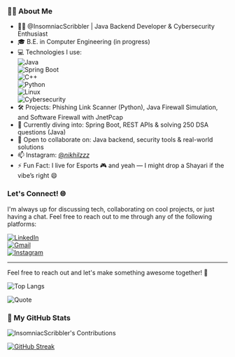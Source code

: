 ### 🙋‍♂️ About Me

- 👨‍💻 @InsomniacScribbler | Java Backend Developer & Cybersecurity Enthusiast
- 🎓 B.E. in Computer Engineering (in progress)
- 💻 Technologies I use:  
  ![Java](https://img.shields.io/badge/Java-007396?style=flat&logo=java)  
  ![Spring Boot](https://img.shields.io/badge/Spring_Boot-6DB33F?style=flat&logo=spring-boot)  
  ![C++](https://img.shields.io/badge/C++-00599C?style=flat&logo=c%2B%2B&logoColor=white)  
  ![Python](https://img.shields.io/badge/Python-3776AB?style=flat&logo=python)  
  ![Linux](https://img.shields.io/badge/Linux-FCC624?style=flat&logo=linux)  
  ![Cybersecurity](https://img.shields.io/badge/Cybersecurity-%F0%9F%94%92-blue)
- 🛠️ Projects: Phishing Link Scanner (Python), Java Firewall Simulation, and Software Firewall with JnetPcap
- 🌱 Currently diving into: Spring Boot, REST APIs & solving 250 DSA questions (Java)
- 🤝 Open to collaborate on: Java backend, security tools & real-world solutions
- 📫 Instagram: [@_nikhilzzz_](https://instagram.com/_nikhilzzz_)
- ⚡ Fun Fact: I live for Esports 🎮 and yeah — I might drop a Shayari if the vibe’s right 😄

### Let's Connect! 🌐

I'm always up for discussing tech, collaborating on cool projects, or just having a chat. Feel free to reach out to me through any of the following platforms:

[![LinkedIn](https://img.shields.io/badge/LinkedIn-blue?style=for-the-badge&logo=linkedin&logoColor=white)](https://linkedin.com/in/nikhil-singh-776045259)  
[![Gmail](https://img.shields.io/badge/Gmail-D14836?style=for-the-badge&logo=gmail&logoColor=white)](mailto:singhnikhilsingh21@gmail.com)  
[![Instagram](https://img.shields.io/badge/Instagram-E4405F?style=for-the-badge&logo=instagram&logoColor=white)](https://instagram.com/_nikhilzzz_)

---



Feel free to reach out and let's make something awesome together! 🤝




![Top Langs](https://github-readme-stats.vercel.app/api/top-langs/?username=InsomniacScribbler&layout=compact&theme=radical)

![Quote](https://quotes-github-readme.vercel.app/api?type=horizontal&theme=tokyonight)


### 🚀 My GitHub Stats

![InsomniacScribbler's Contributions](https://github-readme-stats.vercel.app/api?username=InsomniacScribbler&show_icons=true&count_private=true&include_all_commits=true&hide=issues&custom_title=Total%20Contributions&theme=radical)

[![GitHub Streak](https://streak-stats.demolab.com?user=InsomniacScribbler&theme=radical)](https://github.com/InsomniacScribbler)



<!---
InsomniacScribbler/InsomniacScribbler is a ✨ special ✨ repository because its `README.md` (this file) appears on your GitHub profile.
You can click the Preview link to take a look at your changes.
--->
